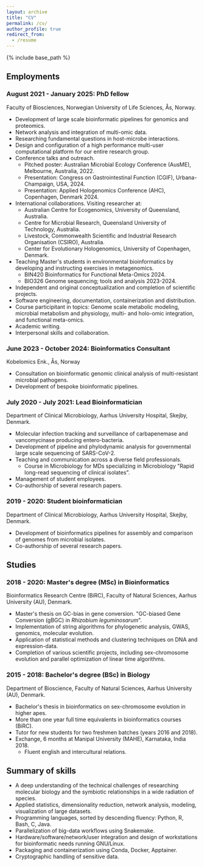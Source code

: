```yaml
---
layout: archive
title: "CV"
permalink: /cv/
author_profile: true
redirect_from:
  - /resume
---
```


{% include base_path %}


## Employments

### August 2021 - January 2025: PhD fellow

Faculty of Biosciences, Norwegian University of Life Sciences, Ås, Norway.

  - Development of large scale bioinformatic pipelines for genomics and proteomics.
  - Network analysis and integration of multi-omic data.
  - Researching fundamental questions in host-microbe interactions.
  - Design and configuration of a high performance multi-user computational platform for our entire research group.
  - Conference talks and outreach.
    - Pitched poster: Australian Microbial Ecology Conference (AusME), Melbourne, Australia, 2022.
    - Presentation: Congress on Gastrointestinal Function (CGIF), Urbana-Champaign, USA, 2024.
    - Presentation: Applied Hologenomics Conference (AHC), Copenhagen, Denmark 2024.
  - International collaborations. Visiting researcher at:
    - Australian Centre for Ecogenomics, University of Queensland, Australia.
    - Centre for Microbial Research, Queensland University of Technology, Australia.
    - Livestock, Commonwealth Scientific and Industrial Research Organisation (CSIRO), Australia.
    - Center for Evolutionary Hologenomics, University of Copenhagen, Denmark. 
  - Teaching Master's students in environmental bioinformatics by developing and instructing exercises in metagenomics.
    - BIN420 Bioinformatics for Functional Meta-Omics 2024.
    - BIO326 Genome sequencing; tools and analysis 2023-2024.
  - Independent and original conceptualization and completion of scientific projects.
  - Software engineering, documentation, containerization and distribution.
  - Course participitant in topics: Genome scale metabolic modeling, microbial metabolism and physiology, multi- and holo-omic integration, and functional meta-omics.
  - Academic writing.
  - Interpersonal skills and collaboration.


### June 2023 - October 2024: Bioinformatics Consultant

Kobelomics Enk., Ås, Norway

  - Consultation on bioinformatic genomic clinical analysis of multi-resistant microbial pathogens.
  - Development of bespoke bioinformatic pipelines.


### July 2020 - July 2021: Lead Bioinformatician

Department of Clinical Microbiology, Aarhus University Hospital, Skejby, Denmark.

  - Molecular infection tracking and surveillance of carbapenemase and vancomycinase producing entero-bacteria.
  - Development of pipeline and phylodynamic analysis for governmental large scale sequencing of SARS-CoV-2.
  - Teaching and communication across a diverse field professionals.
    - Course in Microbiology for MDs specializing in Microbiology "Rapid long-read sequencing of clinical isolates".
  - Management of student employees.
  - Co-authorship of several research papers.

### 2019 - 2020: Student bioinformatician

Department of Clinical Microbiology, Aarhus University Hospital, Skejby, Denmark.

  - Development of bioinformatics pipelines for assembly and comparison of genomes from microbial isolates.
  - Co-authorship of several research papers.

## Studies

### 2018 - 2020: Master's degree (MSc) in Bioinformatics

Bioinformatics Research Centre (BiRC), Faculty of Natural Sciences, Aarhus University (AU), Denmark.

  - Master's thesis on GC-bias in gene conversion. "GC-biased Gene Conversion (gBGC) in *Rhizobium leguminosarum*".
  - Implementation of string algorithms for phylogenetic analysis, GWAS, genomics, molecular evolution.
  - Application of statistical methods and clustering techniques on DNA and expression-data.
  - Completion of various scientific projects, including sex-chromosome evolution and parallel optimization of linear time algorithms.
  

  
### 2015 - 2018: Bachelor's degree (BSc) in Biology

Department of Bioscience, Faculty of Natural Sciences, Aarhus University (AU), Denmark.

  - Bachelor's thesis in bioinformatics on sex-chromosome evolution in higher apes.
  - More than one year full time equivalents in bioinformatics courses (BiRC). 
  - Tutor for new students for two freshmen batches (years 2016 and 2018).
  - Exchange, 6 months at Manipal University (MAHE), Karnataka, India 2018.
    - Fluent english and intercultural relations.


## Summary of skills

  - A deep understanding of the technical challenges of researching molecular biology and the symbiotic relationships in a wide radiation of species.
  - Applied statistics, dimensionality reduction, network analysis, modeling, visualization of large datasets.
  - Programming languages, sorted by descending fluency: Python, R, Bash, C, Java.
  - Parallelization of big-data workflows using Snakemake.
  - Hardware/software/network/user integration and design of workstations for bioinformatic needs running GNU/Linux. 
  - Packaging and containerization using Conda, Docker, Apptainer.
  - Cryptographic handling of sensitive data.

